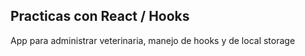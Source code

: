 ## Practicas con React / Hooks

App para administrar veterinaria, manejo de hooks y de local storage
